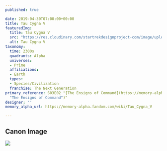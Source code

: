 ```yaml
---
published: true

date: 2019-04-30T07:00:00+00:00
title: Tau Cygna V
featuredImg:
  title: Tau Cygna V
  src: "https://res.cloudinary.com/startrekdesignproject-com/image/upload/v1556644185/TauCygnaV.png"
  alt: Tau Cygna V
taxonomy:
  time: 2300s
  quadrants: Alpha
  universes:
  - Prime
  affiliations:
  - Earth
  types:
  - Species/Civilization
  franchise: The Next Generation
primary_reference: S03E02 "[The Ensigns of Command](https://memory-alpha.fandom.com/wiki/The_Ensigns_of_Command
  "The Ensigns of Command")"
designer: ''
memory_alpha_url: https://memory-alpha.fandom.com/wiki/Tau_Cygna_V

---
```

## Canon Image

![](https://res.cloudinary.com/startrekdesignproject-com/image/upload/v1556644186/TauCygnaV_EnsignsOfCommand.jpg)